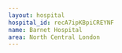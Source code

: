 ```yaml
---
layout: hospital
hospital_id: recA7ipKBpiCREYNF
name: Barnet Hospital
area: North Central London
---
```


